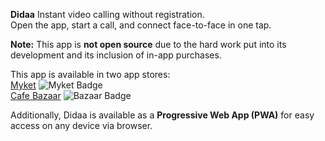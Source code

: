 **Didaa** Instant video calling without registration.  
Open the app, start a call, and connect face-to-face in one tap.  

**Note:** This app is **not open source** due to the hard work put into its development and its inclusion of in-app purchases.  

This app is available in two app stores:  
[Myket](https://myket.ir/app/com.didaa) ![Myket Badge](https://myket.ir/core/images/logo/get-en.png)  
[Cafe Bazaar](https://cafebazaar.ir/app/com.didaa) ![Bazaar Badge](https://s.cafebazaar.ir/2/images/get-cafebazaar-en.png)

Additionally, Didaa is available as a **Progressive Web App (PWA)** for easy access on any device via browser.
